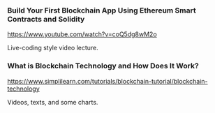 ### Build Your First Blockchain App Using Ethereum Smart Contracts and Solidity
https://www.youtube.com/watch?v=coQ5dg8wM2o

Live-coding style video lecture.


### What is Blockchain Technology and How Does It Work?
https://www.simplilearn.com/tutorials/blockchain-tutorial/blockchain-technology

Videos, texts, and some charts.
